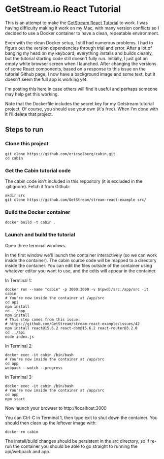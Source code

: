 # GetStream.io React Tutorial
This is an attempt to make the [GetStream React Tutorial](https://getstream.io/cabin/) to work. I was having difficulty making it work on my Mac, with many version conflicts so I decided to use a Docker container to have a clean, repeatable environment.

Even with the clean Docker setup, I still had numerous problems. I had to figure out the version dependencies through trial and error. After a lot of banging my head on my keyboard, everything installs and builds cleanly, but the tutorial starting code still doesn't fully run. Initially, I just got an empty white browser screen when I launched. After changing the versions of some React components, based on a response to this issue on the tutorial Github page, I now have a background image and some text, but it doesn't seem the full app is working yet.

I'm posting this here in case others will find it useful and perhaps someone may help get this working.

Note that the Dockerfile includes the secret key for my Getstream tutorial project. Of course, you should use your own (it's free). When I'm done with it I'll delete that project.
## Steps to run
### Clone this project
```
git clone https://github.com/ericsolberg/cabin.git
cd cabin
```
### Get the Cabin tutorial code
The cabin code isn't included in this repository (it is excluded in the .gitignore). Fetch it from Github:
```
mkdir src
git clone https://github.com/GetStream/stream-react-example src/
```
### Build the Docker container
```
docker build -t cabin .
```
### Launch and build the tutorial
Open three terminal windows.

In the first window we'll launch the container interactively (so we can work inside the container). The cabin source code will be mapped to a directory inside the container. You can edit the files outside of the container using whatever editor you want to use, and the edits will appear in the container.

In Terminal 1:
```
docker run --name "cabin" -p 3000:3000 -v $(pwd)/src:/app/src -it cabin
# You're now inside the container at /app/src
cd api
npm install
cd ../app
npm install
# This step comes from this issue:
# https://github.com/GetStream/stream-react-example/issues/42
npm install react@15.6.2 react-dom@15.6.2 react-router@3.2.0
cd ../api
node index.js
```
In Terminal 2:
```
docker exec -it cabin /bin/bash
# You're now inside the container at /app/src
cd app
webpack --watch --progress
```
In Terminal 3:
```
docker exec -it cabin /bin/bash
# You're now inside the container at /app/src
cd app
npm start
```
Now launch your browser to http://localhost:3000

You can Ctrl-C in Terminal 1, then type exit to shut down the container. You should then clean up the leftover image with:
```
docker rm cabin
```
The install/build changes should be persistent in the src directory, so if re-run the container you should be able to go straight to running the api/webpack and app.
